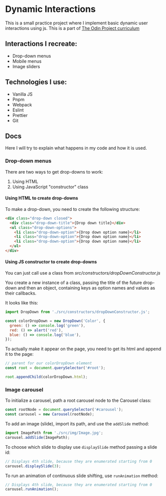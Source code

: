# Dynamic Interactions

This is a small practice project where I implement basic dynamic user interactions using js.
This is a part of [The Odin Project curriculum](https://www.theodinproject.com/lessons/node-path-javascript-dynamic-user-interface-interactions)

## Interactions I recreate:
- Drop-down menus
- Mobile menus
- Image sliders

## Technologies I use:
- Vanilla JS
- Pnpm
- Webpack
- Eslint
- Prettier
- Git

## Docs
Here I will try to explain what happens in my code and how it is used.

### Drop-down menus
There are two ways to get drop-downs to work:
1. Using HTML
2. Using JavaScript "constructor" class

#### Using HTML to create drop-downs
To make a drop-down, you need to create the following structure:

```html
<div class="drop-down closed">
  <div class="drop-down-title">{Drop down title}</div>
  <ul class="drop-down-options">
    <li class="drop-down-option">{Drop down option name}</li>
    <li class="drop-down-option">{Drop down option name}</li>
    <li class="drop-down-option">{Drop down option name}</li>
  </ul>
</div>
```

#### Using JS constructor to create drop-downs
You can just call use a class from *src/constructors/dropDownConstructor.js*

You create a new instance of a class, passing the title of the future drop-down and then an object, containing keys as option names and values as their callbacks.

It looks like this:
```javascript
import DropDown from './src/constructors/dropDownConstructor.js';

const colorDropDown = new DropDown('Color', {
  green: () => console.log('green'),
  red: () => alert('red'),
  blue: () => console.log('blue'),
});
```

To actually make it appear on the page, you need to get its html and append it to the page:

```javascript
// parent for our colorDropDown element
const root = document.querySelector('#root');

root.appendChild(colorDropDown.html);
```

### Image carousel
To initialize a carousel, path a root carousel node to the Carousel class:
```javascript
const rootNode = document.querySelector('#carousel');
const carousel = new Carousel(rootNode);
```

To add an image (slide), import its path, and use the `addSlide` method:
```javascript
import ImagePath from './src/img/Image.jpg';
carousel.addSlide(ImagePath);
```

To choose which slide to display use `displaySlide` method passing a slide id:
```javascript
// Displays 4th slide, because they are enumerated starting from 0
carousel.displaySlide(3);
```

To run an animation of continuous slide shifting, use `runAnimation` method:
```javascript
// Displays 4th slide, because they are enumerated starting from 0
carousel.runAnimation();
```
